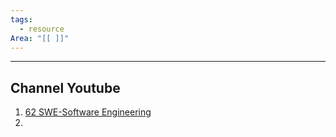 ```yaml
---
tags:
  - resource
Area: "[[ ]]"
---
```

---
## Channel Youtube
1. [62 SWE-Software Engineering](https://youtube.com/playlist?list=PLTl6BGoMKm3BcPGFV1EV8sm4ApyOvhOmg&si=m4XTM2_Twet6t8CC)
2. 